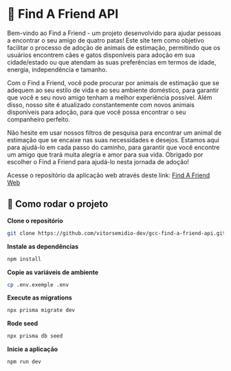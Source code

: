 # 🐾 Find A Friend API

Bem-vindo ao Find a Friend - um projeto desenvolvido para ajudar pessoas a encontrar o seu amigo de quatro patas! Este site tem como objetivo facilitar o processo de adoção de animais de estimação, permitindo que os usuários encontrem cães e gatos disponíveis para adoção em sua cidade/estado ou que atendam às suas preferências em termos de idade, energia, independência e tamanho.

Com o Find a Friend, você pode procurar por animais de estimação que se adequem ao seu estilo de vida e ao seu ambiente doméstico, para garantir que você e seu novo amigo tenham a melhor experiência possível. Além disso, nosso site é atualizado constantemente com novos animais disponíveis para adoção, para que você possa encontrar o seu companheiro perfeito.

Não hesite em usar nossos filtros de pesquisa para encontrar um animal de estimação que se encaixe nas suas necessidades e desejos. Estamos aqui para ajudá-lo em cada passo do caminho, para garantir que você encontre um amigo que trará muita alegria e amor para sua vida. Obrigado por escolher o Find a Friend para ajudá-lo nesta jornada de adoção!

Acesse o repositório da aplicação web através deste link: [Find A Friend Web](https://github.com/vitorsemidio-dev/gcc-find-a-friend-web)

## 🧭 Como rodar o projeto

**Clone o repositório**

```bash
git clone https://github.com/vitorsemidio-dev/gcc-find-a-friend-api.git
```

**Instale as dependências**

```bash
npm install
```

**Copie as variáveis de ambiente**

```bash
cp .env.exemple .env
```

**Execute as migrations**

```bash
npx prisma migrate dev
```

**Rode seed**

```bash
npx prisma db seed
```

**Inicie a aplicação**

```bash
npm run dev
```
